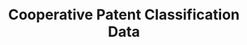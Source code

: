 ---
bigquery: https://console.cloud.google.com/bigquery?p=patents-public-data&d=cpc&page=dataset
citation: '“Cooperative Patent Classification” by the EPO and USPTO, for public use. '
contributors: EPO, USPTO
cost: None
description: Cooperative Patent Classification Data contains the scheme and definitions
  of the Cooperative Patent Classification system for classifying patent documents.
  The CPC is the result of a partnership between the EPO and the USPTO in their joint
  effort to develop a common, internationally compatible classification system for
  technical documents, in particular patent publications, which will be used by both
  offices in the patent granting process
documentation: https://www.cooperativepatentclassification.org/cpcSchemeAndDefinitions
last_edit: 04/08/2022, 23:44:48
location: https://www.cooperativepatentclassification.org/index
maintained_by: USPTO, EPO
schema_fields:
- children
- synonyms
- symbol
- not_allocatable
- breakdown_code
- ipc_concordant
- sizeCache
- dateRevised
- ipcConcordant
- glossary
- parents
- status
- breakdownCode
- residualReferences
- application_references
- date_revised
- childGroups
- level
- residual_references
- limiting_references
- limitingReferences
- additional_only
- informative_references
- notAllocatable
- title_full
- titleFull
- titlePart
- applicationReferences
- definition
- title_part
- informativeReferences
- child_groups
shortname: cooperative_patent_classification
tags:
- patents
- science
title: Cooperative Patent Classification Data
uuid: 984374a7-16e9-4b35-9445-458daceb01bf
---